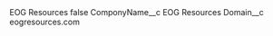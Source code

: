 <?xml version="1.0" encoding="UTF-8"?>
<CustomMetadata xmlns="http://soap.sforce.com/2006/04/metadata" xmlns:xsi="http://www.w3.org/2001/XMLSchema-instance" xmlns:xsd="http://www.w3.org/2001/XMLSchema">
    <label>EOG Resources</label>
    <protected>false</protected>
    <values>
        <field>ComponyName__c</field>
        <value xsi:type="xsd:string">EOG Resources</value>
    </values>
    <values>
        <field>Domain__c</field>
        <value xsi:type="xsd:string">eogresources.com</value>
    </values>
</CustomMetadata>
